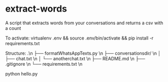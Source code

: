 # extract-words
A script that extracts words from your conversations and returns a csv with a count

To activate:
virtualenv .env && source .env/bin/activate && pip install -r requirements.txt

Structure:
.\n
├── formatWhatsAppTexts.py \n
├── conversationsdir/ \n
│   ├── chat.txt \n
│   └── anotherchat.txt \n
├── README.md \n
├── .gitignore \n
└── requirements.txt \n

python hello.py <converations-dir> <your-username> <outpt-csv-name>
